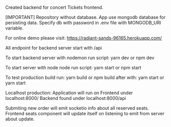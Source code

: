 Created backend for concert Tickets frontend.

[IMPORTANT]
Repository without database.
App use mongodb database for persisting data.
Specify db with password in .env file with MONGODB_URI variable.

For online demo please visit:
https://radiant-sands-96165.herokuapp.com/

All endpoint for backend server start with /api

To start backend server with nodemon run script:
yarn dev or npm dev

To start server with node node run script:
yarn start or npm start

To test production build run:
yarn build or npm build
after with: yarn start or yarn start

Localhost production:
Application will run on 
Frontend under localhost:8000/
Backend found under localhost:8000/api

Submiting new order will emit socketio info about all reserved seats.
Frontend seats component will update itself on listening to emit from server about update.

